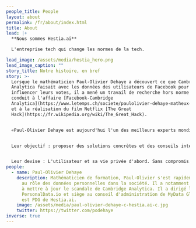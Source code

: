 ```yaml
---
people_title: People
layout: about
permalink: /fr/about/index.html
title: About
lead: |+
  **Nous sommes Hestia.ai**

  L'entreprise tech qui change les normes de la tech.

lead_image: /assets/media/hestia_hero.png
lead_image_caption: ""
story_title: Notre histoire, en bref
story: >-
  Lorsque le mathématicien Paul-Olivier Dehaye a découvert ce que Cambridge
  Analytica faisait avec les données des utilisateurs de Facebook pour
  influencer leurs votes, il a mené un travail de recherche hors norme qui a
  conduit à l'affaire [Facebook-Cambridge
  Analytica](https://www.letemps.ch/societe/paulolivier-dehaye-matheux-ennemi-facebook)
  et à la réalisation du film Netflix [The Great
  Hack](https://fr.wikipedia.org/wiki/The_Great_Hack).


  «Paul-Olivier Dehaye est aujourd'hui l'un des meilleurs experts mondiaux sur cette question», [écrit Paris-Match](https://paris-match.ch/labecedaire-de-paul-olivier-dehaye/). Plutôt que de vendre ses compétences au plus offrant, il a convaincu toute une équipe de talents de le rejoindre dans l'aventure Hestia.ai.


  Leur objectif : proposer des solutions concrètes et des conseils intelligents aux entreprises qui comprennent que la confiance est le nouvel eldorado numérique.


  Leur devise : L'utilisateur et sa vie privée d'abord. Sans compromis.
people:
  - name: Paul-Olivier Dehaye
    description: Mathématicien de formation, Paul-Olivier s'est rapidement intéressé
      au rôle des données personnelles dans la société. Il a notamment contribué
      à mettre à jour le scandale de Cambridge Analytica. Il a dirigé l'ONG
      PersonalData.io et siège au conseil d'administration de MyData Global. Il
      est PDG de Hestia.ai.
    image: /assets/media/paul-olivier-dehaye-c-hestia.ai-c.jpg
    twitter: https://twitter.com/podehaye
inverse: true
---
```


